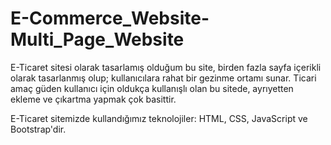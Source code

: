 # E-Commerce_Website-Multi_Page_Website

E-Ticaret sitesi olarak tasarlamış olduğum bu site, birden fazla sayfa içerikli olarak tasarlanmış olup; kullanıcılara rahat bir gezinme ortamı sunar. Ticari amaç güden kullanıcı için oldukça kullanışlı olan bu sitede, ayrıyetten ekleme ve çıkartma yapmak çok basittir.

E-Ticaret sitemizde kullandığımız teknolojiler: HTML, CSS, JavaScript ve Bootstrap'dir.
